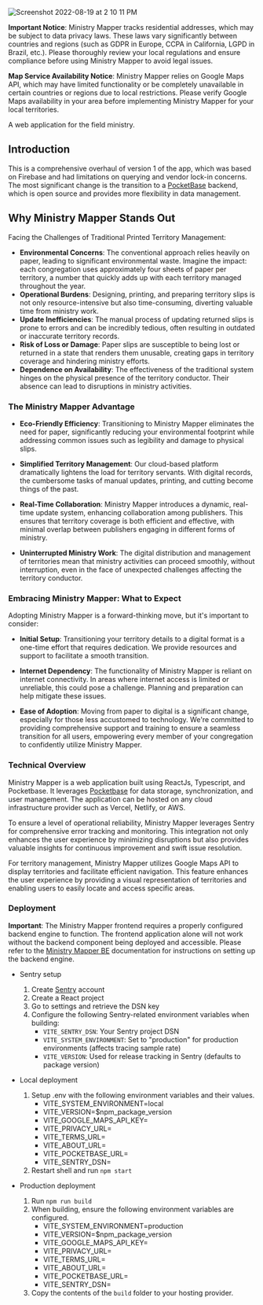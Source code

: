 ![Screenshot 2022-08-19 at 2 10 11 PM](https://user-images.githubusercontent.com/40650158/185554709-ce94a04e-2a34-43a9-b7de-09aa7f437139.png)

**Important Notice**: Ministry Mapper tracks residential addresses, which may be subject to data privacy laws. These laws vary significantly between countries and regions (such as GDPR in Europe, CCPA in California, LGPD in Brazil, etc.). Please thoroughly review your local regulations and ensure compliance before using Ministry Mapper to avoid legal issues.

**Map Service Availability Notice**: Ministry Mapper relies on Google Maps API, which may have limited functionality or be completely unavailable in certain countries or regions due to local restrictions. Please verify Google Maps availability in your area before implementing Ministry Mapper for your local territories.

A web application for the field ministry.

## Introduction

This is a comprehensive overhaul of version 1 of the app, which was based on Firebase and had limitations on querying and vendor lock-in concerns. The most significant change is the transition to a [PocketBase](https://pocketbase.io) backend, which is open source and provides more flexibility in data management.

## Why Ministry Mapper Stands Out

Facing the Challenges of Traditional Printed Territory Management:

- **Environmental Concerns**: The conventional approach relies heavily on paper, leading to significant environmental waste. Imagine the impact: each congregation uses approximately four sheets of paper per territory, a number that quickly adds up with each territory managed throughout the year.
- **Operational Burdens**: Designing, printing, and preparing territory slips is not only resource-intensive but also time-consuming, diverting valuable time from ministry work.
- **Update Inefficiencies**: The manual process of updating returned slips is prone to errors and can be incredibly tedious, often resulting in outdated or inaccurate territory records.
- **Risk of Loss or Damage**: Paper slips are susceptible to being lost or returned in a state that renders them unusable, creating gaps in territory coverage and hindering ministry efforts.
- **Dependence on Availability**: The effectiveness of the traditional system hinges on the physical presence of the territory conductor. Their absence can lead to disruptions in ministry activities.

### The Ministry Mapper Advantage

- **Eco-Friendly Efficiency**: Transitioning to Ministry Mapper eliminates the need for paper, significantly reducing your environmental footprint while addressing common issues such as legibility and damage to physical slips.

- **Simplified Territory Management**: Our cloud-based platform dramatically lightens the load for territory servants. With digital records, the cumbersome tasks of manual updates, printing, and cutting become things of the past.

- **Real-Time Collaboration**: Ministry Mapper introduces a dynamic, real-time update system, enhancing collaboration among publishers. This ensures that territory coverage is both efficient and effective, with minimal overlap between publishers engaging in different forms of ministry.

- **Uninterrupted Ministry Work**: The digital distribution and management of territories mean that ministry activities can proceed smoothly, without interruption, even in the face of unexpected challenges affecting the territory conductor.

### Embracing Ministry Mapper: What to Expect

Adopting Ministry Mapper is a forward-thinking move, but it's important to consider:

- **Initial Setup**: Transitioning your territory details to a digital format is a one-time effort that requires dedication. We provide resources and support to facilitate a smooth transition.

- **Internet Dependency**: The functionality of Ministry Mapper is reliant on internet connectivity. In areas where internet access is limited or unreliable, this could pose a challenge. Planning and preparation can help mitigate these issues.

- **Ease of Adoption**: Moving from paper to digital is a significant change, especially for those less accustomed to technology. We're committed to providing comprehensive support and training to ensure a seamless transition for all users, empowering every member of your congregation to confidently utilize Ministry Mapper.

### Technical Overview

Ministry Mapper is a web application built using ReactJs, Typescript, and Pocketbase. It leverages [Pocketbase](https://pocketbase.io) for data storage, synchronization, and user management. The application can be hosted on any cloud infrastructure provider such as Vercel, Netlify, or AWS.

To ensure a level of operational reliability, Ministry Mapper leverages Sentry for comprehensive error tracking and monitoring. This integration not only enhances the user experience by minimizing disruptions but also provides valuable insights for continuous improvement and swift issue resolution.

For territory management, Ministry Mapper utilizes Google Maps API to display territories and facilitate efficient navigation. This feature enhances the user experience by providing a visual representation of territories and enabling users to easily locate and access specific areas.

### Deployment

**Important**: The Ministry Mapper frontend requires a properly configured backend engine to function. The frontend application alone will not work without the backend component being deployed and accessible. Please refer to the [Ministry Mapper BE](https://github.com/rimorin/ministry-mapper-be) documentation for instructions on setting up the backend engine.

- Sentry setup

  1. Create [Sentry](https://sentry.io/) account
  2. Create a React project
  3. Go to settings and retrieve the DSN key
  4. Configure the following Sentry-related environment variables when building:
     - `VITE_SENTRY_DSN`: Your Sentry project DSN
     - `VITE_SYSTEM_ENVIRONMENT`: Set to "production" for production environments (affects tracing sample rate)
     - `VITE_VERSION`: Used for release tracking in Sentry (defaults to package version)

- Local deployment

  1. Setup .env with the following environment variables and their values.
     - VITE_SYSTEM_ENVIRONMENT=local
     - VITE_VERSION=$npm_package_version
     - VITE_GOOGLE_MAPS_API_KEY=
     - VITE_PRIVACY_URL=
     - VITE_TERMS_URL=
     - VITE_ABOUT_URL=
     - VITE_POCKETBASE_URL=
     - VITE_SENTRY_DSN=
  2. Restart shell and run `npm start`

- Production deployment
  1. Run `npm run build`
  2. When building, ensure the following environment variables are configured.
     - VITE_SYSTEM_ENVIRONMENT=production
     - VITE_VERSION=$npm_package_version
     - VITE_GOOGLE_MAPS_API_KEY=
     - VITE_PRIVACY_URL=
     - VITE_TERMS_URL=
     - VITE_ABOUT_URL=
     - VITE_POCKETBASE_URL=
     - VITE_SENTRY_DSN=
  3. Copy the contents of the `build` folder to your hosting provider.
